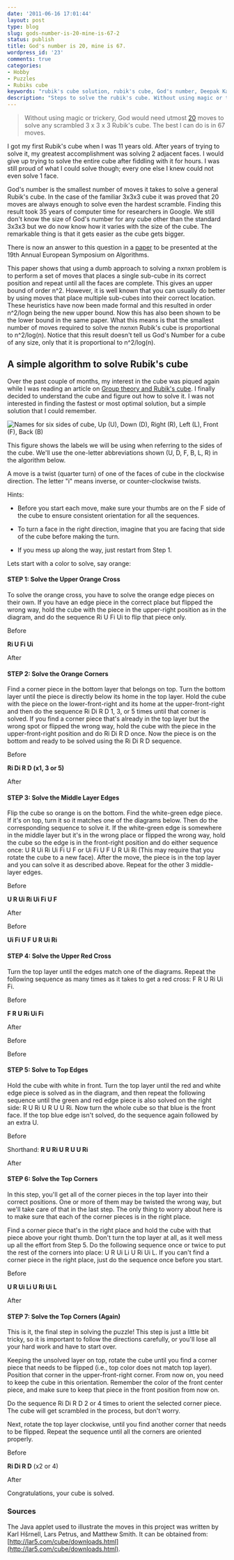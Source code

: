 ```yaml
---
date: '2011-06-16 17:01:44'
layout: post
type: blog
slug: gods-number-is-20-mine-is-67-2
status: publish
title: God's number is 20, mine is 67.
wordpress_id: '23'
comments: true
categories:
- Hobby
- Puzzles
- Rubiks cube
keywords: "rubik's cube solution, rubik's cube, God's number, Deepak Kandepet, Kandepet"
description: "Steps to solve the rubik's cube. Without using magic or trickery, God would need utmost 20 moves to solve any scrambled 3 x 3 x 3 Rubiks cube. The best I can do is in 67 moves."
---
```


> Without using magic or trickery, God would need utmost [20](http://cube20.org/) moves to solve any scrambled 3 x 3 x 3 Rubik's cube. The best I can do is in 67 moves.



I got my first Rubik's cube when I was 11 years old. After years of trying to solve it, my greatest accomplishment was solving 2 adjacent faces. I would give up trying to solve the entire cube after fiddling with it for hours. I was still proud of what I could solve though; every one else I knew could not even solve 1 face.

God's number is the smallest number of moves it takes to solve a general Rubik's cube. In the case of the familiar 3x3x3 cube it was proved that 20 moves are always enough to solve even the hardest scramble. Finding this result took 35 years of computer time for researchers in Google. We still don't know the size of God's number for any cube other than the standard 3x3x3 but we do now know how it varies with the size of the cube. The remarkable thing is that it gets easier as the cube gets bigger.

There is now an answer to this question in a [paper](http://arxiv.org/abs/1106.5736) to be presented at the 19th Annual European Symposium on Algorithms.

This paper shows that using a dumb approach to solving a nxnxn problem is to perform a set of moves that places a single sub-cube in its correct position and repeat until all the faces are complete. This gives an upper bound of order n^2. However, it is well known that you can usually do better by using moves that place multiple sub-cubes into their correct location. These heuristics have now been made formal and this resulted in order n^2/logn being the new upper bound. Now this has also been shown to be the lower bound in the same paper. What this means is that the smallest number of moves required to solve the nxnxn Rubik's cube is proportional to n^2/log(n). Notice that this result doesn't tell us God's Number for a cube of any size, only that it is proportional to n^2/log(n).



## A simple algorithm to solve Rubik's cube


Over the past couple of months, my interest in the cube was piqued again while I was reading an article on [Group theory and Rubik's cube](http://www.math.harvard.edu/~jjchen/docs/Group%20Theory%20and%20the%20Rubik%27s%20Cube.pdf). I finally decided to understand the cube and figure out how to solve it. I was not interested in finding the fastest or most optimal solution, but a simple solution that I could remember.

![Names for six sides of cube, Up (U), Down (D), Right (R), Left (L), Front (F), Back (B) ](/io/wp-content/themes/cleanr/images/Rubiks/Sides.jpg)

This figure shows the labels we will be using when referring to the sides of the cube. We'll use the one-letter abbreviations shown (U, D, F, B, L, R) in the algorithm below.

A move is a twist (quarter turn) of one of the faces of cube in the clockwise direction. The letter "i" means inverse, or counter-clockwise twists.



Hints:




  * Before you start each move, make sure your thumbs are on the F side of the cube to ensure consistent orientation for all the sequences.


  * To turn a face in the right direction, imagine that you are facing that side of the cube before making the turn.


  * If you mess up along the way, just restart from Step 1.



Lets start with a color to solve, say orange:



#### STEP 1: Solve the Upper Orange Cross


To solve the orange cross, you have to solve the orange edge pieces on their own. If you have an edge piece in the correct place but flipped the wrong way, hold the cube with the piece in the upper-right position as in the diagram, and do the sequence Ri U Fi Ui to flip that piece only.














Before






**Ri U Fi Ui**











After











#### STEP 2: Solve the Orange Corners


Find a corner piece in the bottom layer that belongs on top. Turn the bottom layer until the piece is directly below its home in the top layer. Hold the cube with the piece on the lower-front-right and its home at the upper-front-right and then do the sequence Ri Di R D 1, 3, or 5 times until that corner is solved.
If you find a corner piece that's already in the top layer but the wrong spot or flipped the wrong way, hold the cube with the piece in the upper-front-right position and do Ri Di R D once. Now the piece is on the bottom and ready to be solved using the Ri Di R D sequence.














Before






**Ri Di R D
(x1, 3 or 5)**











After











#### STEP 3: Solve the Middle Layer Edges


Flip the cube so orange is on the bottom. Find the white-green edge piece. If it's on top, turn it so it matches one of the diagrams below. Then do the corresponding sequence to solve it. If the white-green edge is somewhere in the middle layer but it's in the wrong place or flipped the wrong way, hold the cube so the edge is in the front-right position and do either sequence once: U R Ui Ri Ui Fi U F or Ui Fi U F U R Ui Ri (This may require that you rotate the cube to a new face). After the move, the piece is in the top layer and you can solve it as described above. Repeat for the other 3 middle-layer edges.
















Before








**U R Ui Ri Ui Fi U F**











After















Before






**Ui Fi U F U R Ui Ri**









#### STEP 4: Solve the Upper Red Cross


Turn the top layer until the edges match one of the diagrams. Repeat the following sequence as many times as it takes to get a red cross: F R U Ri Ui Fi.



















Before






**F R U Ri Ui Fi**









After















Before














Before











#### STEP 5: Solve to Top Edges


Hold the cube with white in front. Turn the top layer until the red and white edge piece is solved as in the diagram, and then repeat the following sequence until the green and red edge piece is also solved on the right side: R U Ri U R U U Ri. Now turn the whole cube so that blue is the front face. If the top blue edge isn't solved, do the sequence again followed by an extra U.



















Before






Shorthand: **R U Ri U R U U Ri**











After











#### STEP 6: Solve the Top Corners


In this step, you'll get all of the corner pieces in the top layer into their correct positions. One or more of them may be twisted the wrong way, but we'll take care of that in the last step. The only thing to worry about here is to make sure that each of the corner pieces is in the right place.

Find a corner piece that's in the right place and hold the cube with that piece above your right thumb. Don't turn the top layer at all, as it well mess up all the effort from Step 5. Do the following sequence once or twice to put the rest of the corners into place: U R Ui Li U Ri Ui L. If you can't find a corner piece in the right place, just do the sequence once before you start.



















Before






**U R Ui Li U Ri Ui L**











After











#### STEP 7: Solve the Top Corners (Again)


This is it, the final step in solving the puzzle! This step is just a little bit tricky, so it is important to follow the directions carefully, or you'll lose all your hard work and have to start over.

Keeping the unsolved layer on top, rotate the cube until you find a corner piece that needs to be flipped (i.e., top color does not match top layer). Position that corner in the upper-front-right corner. From now on, you need to keep the cube in this orientation. Remember the color of the front center piece, and make sure to keep that piece in the front position from now on.

Do the sequence Ri Di R D 2 or 4 times to orient the selected corner piece. The cube will get scrambled in the process, but don't worry.

Next, rotate the top layer clockwise, until you find another corner that needs to be flipped. Repeat the sequence until all the corners are oriented properly.



















Before






**Ri Di R D**
(x2 or 4)











After










Congratulations, your cube is solved.


### Sources


The Java applet used to illustrate the moves in this project was written by Karl Hšrnell, Lars Petrus, and Matthew Smith. It can be obtained from: [http://lar5.com/cube/downloads.html](http://lar5.com/cube/downloads.html).
